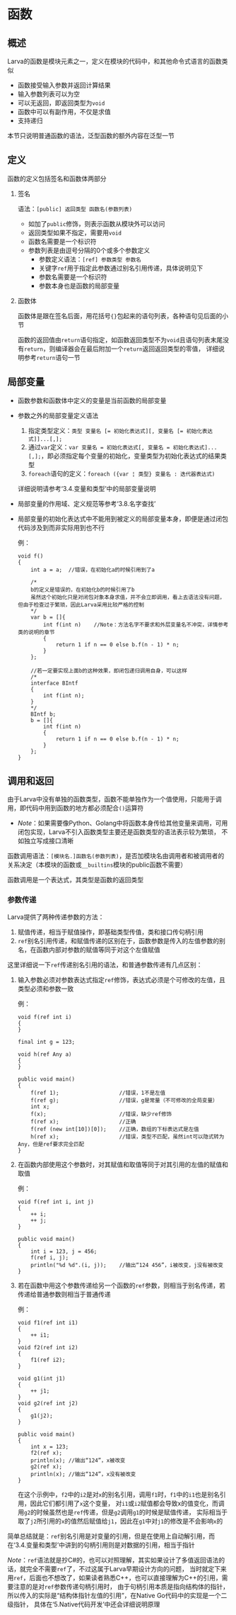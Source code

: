 # **函数**

## **概述**

Larva的函数是模块元素之一，定义在模块的代码中，和其他命令式语言的函数类似
* 函数接受输入参数并返回计算结果
* 输入参数列表可以为空
* 可以无返回，即返回类型为`void`
* 函数中可以有副作用，不仅是求值
* 支持递归

本节只说明普通函数的语法，泛型函数的额外内容在泛型一节

## **定义**

函数的定义包括签名和函数体两部分

1. 签名

    语法：`[public] 返回类型 函数名(参数列表)`

    * 如加了`public`修饰，则表示函数从模块外可以访问
    * 返回类型如果不指定，需要用`void`
    * 函数名需要是一个标识符
    * 参数列表是由逗号分隔的0个或多个参数定义
        * 参数定义语法：`[ref] 参数类型 参数名`
        * 关键字`ref`用于指定此参数通过别名引用传递，具体说明见下
        * 参数名需要是一个标识符
        * 参数本身也是函数的局部变量

1. 函数体

    函数体是跟在签名后面，用花括号`{}`包起来的语句列表，各种语句见后面的小节

    函数的返回值由`return`语句指定，如函数返回类型不为`void`且语句列表末尾没有`return`，则编译器会在最后附加一个`return`返回返回类型的零值，
    详细说明参考`return`语句一节

## **局部变量**

* 函数参数和函数体中定义的变量是当前函数的局部变量

* 参数之外的局部变量定义语法

    1. 指定类型定义：`类型 变量名 [= 初始化表达式][, 变量名 [= 初始化表达式]]...[,];`
    1. 通过`var`定义：`var 变量名 = 初始化表达式[, 变量名 = 初始化表达式]...[,];`，即必须指定每个变量的初始化，变量类型为初始化表达式的结果类型
    1. `foreach`语句的定义：`foreach ({var ¦ 类型} 变量名 : 迭代器表达式)`

    详细说明请参考‘3.4.变量和类型’中的局部变量说明

* 局部变量的作用域、定义规范等参考‘3.8.名字查找’

* 局部变量的初始化表达式中不能用到被定义的局部变量本身，即便是通过闭包代码涉及到而非实际用到也不行

    例：
    ```
    void f()
    {
        int a = a;  //错误，在初始化a的时候引用到了a

        /*
        b的定义是错误的，在初始化b的时候引用了b
        虽然这个初始化只是对闭包对象本身求值，并不会立即调用，看上去语法没有问题，但由于检查过于繁琐，因此Larva采用比较严格的控制
        */
        var b = []{
            int f(int n)    //Note：方法名字不要求和外层变量名不冲突，详情参考类的说明的章节
            {
                return 1 if n == 0 else b.f(n - 1) * n;
            }
        };

        //若一定要实现上面b的这种效果，即闭包递归调用自身，可以这样
        /*
        interface BIntf
        {
            int f(int n);
        }
        */
        BIntf b;
        b = []{
            int f(int n)
            {
                return 1 if n == 0 else b.f(n - 1) * n;
            }
        };
    }
    ```

## **调用和返回**

由于Larva中没有单独的函数类型，函数不能单独作为一个值使用，只能用于调用，即代码中用到函数的地方都必须配合`()`运算符

* *Note*：如果需要像Python、Golang中将函数本身传给其他变量来调用，可用闭包实现，Larva不引入函数类型主要还是函数类型的语法表示较为繁琐，
不如独立写成接口清晰

函数调用语法：`[模块名.]函数名(参数列表)`，是否加模块名由调用者和被调用者的关系决定（本模块的函数或`__builtins`模块的public函数不需要）

函数调用是一个表达式，其类型是函数的返回类型

### **参数传递**

Larva提供了两种传递参数的方法：

1. 赋值传递，相当于赋值操作，即基础类型传值，类和接口传句柄引用
1. `ref`别名引用传递，和赋值传递的区别在于，函数参数是传入的左值参数的别名，在函数内部对参数的赋值等同于对这个左值赋值

这里详细说一下`ref`传递别名引用的语法，和普通参数传递有几点区别：
1. 输入参数必须对参数表达式指定`ref`修饰，表达式必须是个可修改的左值，且类型必须和参数一致

    例：
    ```
    void f(ref int i)
    {
    }

    final int g = 123;

    void h(ref Any a)
    {
    }

    public void main()
    {
        f(ref 1);                   //错误，1不是左值
        f(ref g);                   //错误，g是常量（不可修改的全局变量）
        int x;
        f(x);                       //错误，缺少ref修饰
        f(ref x);                   //正确
        f(ref (new int[10])[0]);    //正确，数组的下标表达式是左值
        h(ref x);                   //错误，类型不匹配，虽然int可以隐式转为Any，但是ref要求完全匹配
    }
    ```

1. 在函数内部使用这个参数时，对其赋值和取值等同于对其引用的左值的赋值和取值

    例：
    ```
    void f(ref int i, int j)
    {
        ++ i;
        ++ j;
    }

    public void main()
    {
        int i = 123, j = 456;
        f(ref i, j);
        println("%d %d".(i, j));    //输出“124 456”，i被改变，j没有被改变
    }
    ```

1. 若在函数中用这个参数传递给另一个函数的`ref`参数，则相当于别名传递，若传递给普通参数则相当于普通传递

    例：
    ```
    void f1(ref int i1)
    {
        ++ i1;
    }
    void f2(ref int i2)
    {
        f1(ref i2);
    }

    void g1(int j1)
    {
        ++ j1;
    }
    void g2(ref int j2)
    {
        g1(j2);
    }

    public void main()
    {
        int x = 123;
        f2(ref x);
        println(x); //输出“124”，x被改变
        g2(ref x);
        println(x); //输出“124”，x没有被改变
    }
    ```
    在这个示例中，`f2`中的`i2`是对`x`的别名引用，调用`f1`时，`f1`中的`i1`也是别名引用，因此它们都引用了`x`这个变量，
    对`i1`或`i2`赋值都会导致x的值变化，而调用`g2`的时候虽然也是`ref`传递，但是`g2`调用`g1`的时候是赋值传递，
    实际相当于取了`j2`所引用的`x`的值然后赋值给`j1`，因此在`g1`中对`j1`的修改是不会影响`x`的

简单总结就是：`ref`别名引用是对变量的引用，但是在使用上自动解引用，而在‘3.4.变量和类型’中讲到的句柄引用则是对数据的引用，相当于指针

*Note*：`ref`语法就是抄C#的，也可以对照理解，其实如果设计了多值返回语法的话，就完全不需要`ref`了，不过这属于Larva早期设计方向的问题，
当时就定下来用`ref`，后面也不想改了，如果读者熟悉C++，也可以直接理解为C++的引用，需要注意的是对`ref`参数传递句柄引用时，
由于句柄引用本质是指向结构体的指针，所以传入的实际是“结构体指针左值的引用”，在Native Go代码中的实现是一个二级指针，
具体在‘5.Native代码开发’中还会详细说明原理
